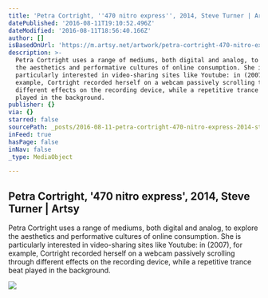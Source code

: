 ```yaml
---
title: 'Petra Cortright, ''470 nitro express'', 2014, Steve Turner | Artsy'
datePublished: '2016-08-11T19:10:52.496Z'
dateModified: '2016-08-11T18:56:40.166Z'
author: []
isBasedOnUrl: 'https://m.artsy.net/artwork/petra-cortright-470-nitro-express'
description: >-
  Petra Cortright uses a range of mediums, both digital and analog, to explore
  the aesthetics and performative cultures of online consumption. She is
  particularly interested in video-sharing sites like Youtube: in (2007), for
  example, Cortright recorded herself on a webcam passively scrolling through
  different effects on the recording device, while a repetitive trance beat
  played in the background.
publisher: {}
via: {}
starred: false
sourcePath: _posts/2016-08-11-petra-cortright-470-nitro-express-2014-steve-turner-or-a.md
inFeed: true
hasPage: false
inNav: false
_type: MediaObject

---
```

<article style=""><h1>Petra Cortright, '470 nitro express', 2014, Steve Turner | Artsy</h1><p>Petra Cortright uses a range of mediums, both digital and analog, to explore the aesthetics and performative cultures of online consumption. She is particularly interested in video-sharing sites like Youtube: in (2007), for example, Cortright recorded herself on a webcam passively scrolling through different effects on the recording device, while a repetitive trance beat played in the background.</p><img src="https://d32dm0rphc51dk.cloudfront.net/x0aLx-tKeOuBqSHvqM8IQQ/large.jpg" /></article>